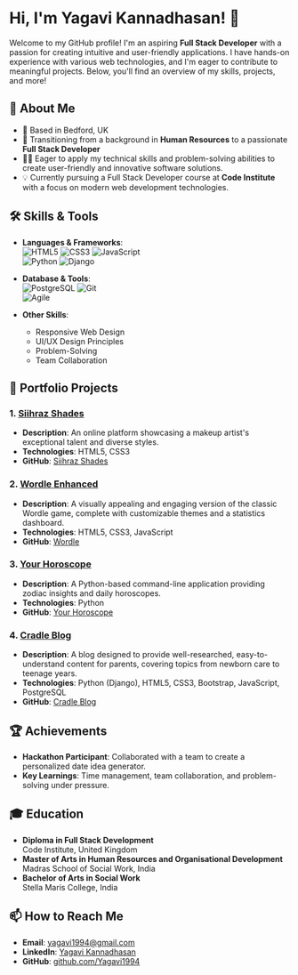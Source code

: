 # Hi, I'm Yagavi Kannadhasan! 👋

Welcome to my GitHub profile! I'm an aspiring **Full Stack Developer** with a passion for creating intuitive and user-friendly applications. I have hands-on experience with various web technologies, and I'm eager to contribute to meaningful projects. Below, you'll find an overview of my skills, projects, and more!

## 🚀 About Me

- 📍 Based in Bedford, UK  
- 💼 Transitioning from a background in **Human Resources** to a passionate **Full Stack Developer**  
- 👩‍💻 Eager to apply my technical skills and problem-solving abilities to create user-friendly and innovative software solutions.  
- 💡 Currently pursuing a Full Stack Developer course at **Code Institute** with a focus on modern web development technologies.

## 🛠 Skills & Tools

- **Languages & Frameworks**:  
  ![HTML5](https://img.shields.io/badge/-HTML5-E34F26?style=flat&logo=html5&logoColor=white) ![CSS3](https://img.shields.io/badge/-CSS3-1572B6?style=flat&logo=css3&logoColor=white) ![JavaScript](https://img.shields.io/badge/-JavaScript-F7DF1E?style=flat&logo=javascript&logoColor=black)  
  ![Python](https://img.shields.io/badge/-Python-3776AB?style=flat&logo=python&logoColor=white) ![Django](https://img.shields.io/badge/-Django-092E20?style=flat&logo=django&logoColor=white)  

- **Database & Tools**:  
  ![PostgreSQL](https://img.shields.io/badge/-PostgreSQL-336791?style=flat&logo=postgresql&logoColor=white) ![Git](https://img.shields.io/badge/-Git-F05032?style=flat&logo=git&logoColor=white)  
  ![Agile](https://img.shields.io/badge/-Agile-61DAFB?style=flat&logo=agile&logoColor=black)

- **Other Skills**:  
  - Responsive Web Design  
  - UI/UX Design Principles  
  - Problem-Solving  
  - Team Collaboration  

## 🌟 Portfolio Projects

### 1. [Siihraz Shades](https://yagavi1994.github.io/Siihraz-Shades/)
- **Description**: An online platform showcasing a makeup artist's exceptional talent and diverse styles.  
- **Technologies**: HTML5, CSS3  
- **GitHub**: [Siihraz Shades](https://github.com/Yagavi1994/Siihraz-Shades)

### 2. [Wordle Enhanced](https://yagavi1994.github.io/Wordle/)
- **Description**: A visually appealing and engaging version of the classic Wordle game, complete with customizable themes and a statistics dashboard.  
- **Technologies**: HTML5, CSS3, JavaScript  
- **GitHub**: [Wordle](https://github.com/Yagavi1994/Wordle)

### 3. [Your Horoscope](https://your-horoscope-c561ace553fc.herokuapp.com/)
- **Description**: A Python-based command-line application providing zodiac insights and daily horoscopes.  
- **Technologies**: Python  
- **GitHub**: [Your Horoscope](https://github.com/Yagavi1994/Your-Horoscope)

### 4. [Cradle Blog](https://cradle-blog-e042a0fbdf0d.herokuapp.com/)
- **Description**: A blog designed to provide well-researched, easy-to-understand content for parents, covering topics from newborn care to teenage years.  
- **Technologies**: Python (Django), HTML5, CSS3, Bootstrap, JavaScript, PostgreSQL  
- **GitHub**: [Cradle Blog](https://github.com/Yagavi1994/Cradle)

## 🏆 Achievements
- **Hackathon Participant**: Collaborated with a team to create a personalized date idea generator.  
- **Key Learnings**: Time management, team collaboration, and problem-solving under pressure.

## 🎓 Education

- **Diploma in Full Stack Development**  
  Code Institute, United Kingdom  
- **Master of Arts in Human Resources and Organisational Development**  
  Madras School of Social Work, India  
- **Bachelor of Arts in Social Work**  
  Stella Maris College, India  

## 📫 How to Reach Me

- **Email**: yagavi1994@gmail.com  
- **LinkedIn**: [Yagavi Kannadhasan](https://ur0.jp/r1vjO)  
- **GitHub**: [github.com/Yagavi1994](https://github.com/Yagavi1994)

